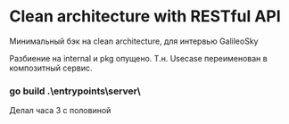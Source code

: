 # Clean architecture with RESTful API
Минимальный бэк на clean architecture, для интервью GalileoSky

Разбиение на internal и pkg опущено.
Т.н. Usecase переименован в композитный сервис.

### go build .\entrypoints\server\

Делал часа 3 с половиной